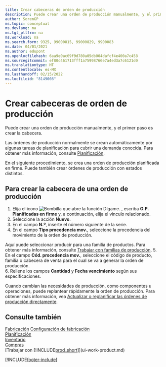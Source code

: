 ```yaml
---
title: Crear cabeceras de orden de producción
description: Puede crear una orden de producción manualmente, y el primer paso es crear la cabecera.
author: SorenGP
ms.topic: conceptual
ms.devlang: na
ms.tgt_pltfrm: na
ms.workload: na
ms.search.form: 9325, 99000815, 99000829, 9900083
ms.date: 04/01/2021
ms.author: edupont
ms.openlocfilehash: 6aa9e0ac69f9d780a05db004dafcf4e400a7c458
ms.sourcegitcommit: ef80c461713fff1a75998766e7a4ed3a7c6121d0
ms.translationtype: HT
ms.contentlocale: es-MX
ms.lasthandoff: 02/15/2022
ms.locfileid: "8149008"
---
```

# <a name="create-production-order-headers"></a>Crear cabeceras de orden de producción

Puede crear una orden de producción manualmente, y el primer paso es crear la cabecera.

Las órdenes de producción normalmente se crean automáticamente por algunas tareas de planificación para cubrir una demanda conocida. Para obtener más información, consulte [Planificación](production-planning.md).  

En el siguiente procedimiento, se crea una orden de producción planificada en firme. Puede también crear órdenes de producción con estados distintos.  

## <a name="to-create-a-production-order-header"></a>Para crear la cabecera de una orden de producción

1. Elija el icono ![Bombilla que abre la función Dígame.](media/ui-search/search_small.png "Dígame qué desea hacer") , escriba **O.P. Planificadas en firme** y, a continuación, elija el vínculo relacionado.  
2. Seleccione la acción **Nuevo**.  
3. En el campo **N.º**, inserte el número siguiente de la serie.  
4. En el campo **Tipo procedencia mov.**, seleccione la procedencia del movimiento de la orden de producción.

Aquí puede seleccionar producir para una familia de productos. Para obtener más información, consulte [Trabajar con familias de producción](production-how-work-family.md).
5. En el campo **Cód. procedencia mov.**, seleccione el código de producto, familia o cabecera de venta para el cual se va a generar la orden de producción.  
6. Rellene los campos **Cantidad** y **Fecha vencimiento** según sus especificaciones.  

Cuando cambian las necesidades de producción, como componentes u operaciones, puede replantear rápidamente la orden de producción. Para obtener más información, vea [Actualizar o replanificar las órdenes de producción directamente](production-how-to-replan-refresh-production-orders.md).  

## <a name="see-also"></a>Consulte también

[Fabricación](production-manage-manufacturing.md)
[Configuración de fabricación](production-configure-production-processes.md)  
[Planificación](production-planning.md)  
[Inventario](inventory-manage-inventory.md)  
[Compras](purchasing-manage-purchasing.md)  
[Trabajar con [!INCLUDE[prod_short](includes/prod_short.md)]](ui-work-product.md)


[!INCLUDE[footer-include](includes/footer-banner.md)]